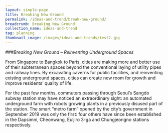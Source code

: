 ```yaml
---
layout: simple-page
title: Breaking New Ground
permalink: /ideas-and-trend/break-new-ground/
breadcrumb: Breaking New Ground
collection_name: ideas-and-trend
tag: planning
thumbnail_image: /images/ideas-and-trends/test2.jpg
---
```


###*Breaking New Ground – Reinventing Underground Spaces*

From Singapore to Bangkok to Paris, cities are making more and better use of their subterranean spaces beyond the conventional laying of utility pipes and railway lines. By excavating caverns for public facilities, and reinventing existing underground spaces, cities can create new room for growth and improve residents’ quality of life.

For the past few months, commuters passing through Seoul’s Sangdo subway station may have noticed an extraordinary sight: an automated underground farm with robots growing plants in a previously disused part of the station. The smart “metro farm” opened by the city’s government in September 2019 was only the first: four others have since been established in the Dapsimni, Cheonwang, Euljiro 3-ga and Chungjeongno stations respectively.
